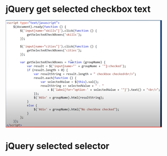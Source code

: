 # jQuery get selected checkbox text

![](https://raw.githubusercontent.com/Fas96/T-images-repo/main/jquery/jQuery-get-selected-checkbox-text.png) 


# jQuery selected selector

